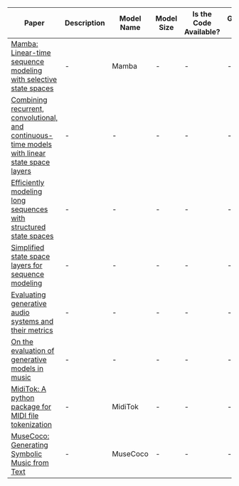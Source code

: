 | Paper                                                                                                                                                                                          | Description | Model Name | Model Size | Is the Code Available? | GitHub link | Evaluation Methods | Training Data |
| ---------------------------------------------------------------------------------------------------------------------------------------------------------------------------------------------- | ----------- | ---------- | ---------- | ---------------------- | ----------- | ------------------ | ------------- |
| [Mamba: Linear-time sequence modeling with selective state spaces](https://arxiv.org/abs/2312.00752)                                                                                           | -           | Mamba      | -          | -                      | -           | -                  | -             |
| [Combining recurrent, convolutional, and continuous-time models with linear state space layers](https://proceedings.neurips.cc/paper/2021/hash/8addd75a6676f53d52471669d0aa19a6-Abstract.html) | -           | -          | -          | -                      | -           | -                  | -             |
| [Efficiently modeling long sequences with structured state spaces](https://arxiv.org/abs/2111.00396)                                                                                           | -           | -          | -          | -                      | -           | -                  | -             |
| [Simplified state space layers for sequence modeling](https://arxiv.org/abs/2208.04933)                                                                                                        | -           | -          | -          | -                      | -           | -                  | -             |
| [Evaluating generative audio systems and their metrics](https://arxiv.org/abs/2209.00130)                                                                                                      | -           | -          | -          | -                      | -           | -                  | -             |
| [On the evaluation of generative models in music](https://link.springer.com/article/10.1007/s00521-020-05119-0)                                                                                | -           | -          | -          | -                      | -           | -                  | -             |
| [MidiTok: A python package for MIDI file tokenization](https://arxiv.org/abs/2310.17202)                                                                                                       | -           | MidiTok    | -          | -                      | -           | -                  | -             |
| [MuseCoco: Generating Symbolic Music from Text](https://arxiv.org/abs/2306.00110)                                                                                                              | -           | MuseCoco   | -          | -                      | -           | -                  | -             |

